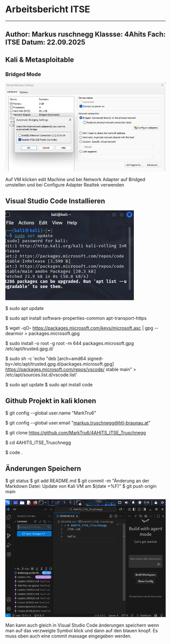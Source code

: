 # Arbeitsbericht ITSE

---
Author: Markus ruschnegg
Klassse: 4Ahits
Fach: ITSE
Datum: 22.09.2025
---

## Kali & Metasploitable

### Bridged Mode

![Bridged Mode](img/BridgedMode.png)

Auf VM klicken edit Machine und bei Network Adapter auf Bridged umstellen und bei Configure Adapter Realtek verwenden

## Visual Studio Code Installieren

![sudo update](img/KaliBefehle.png)

 $ sudo apt update
 
 $ sudo apt install software-properties-common apt-transport-https
 
 $ wget -qO- https://packages.microsoft.com/keys/microsoft.asc | gpg --dearmor > packages.microsoft.gpg

 $ sudo install -o root -g root -m 644 packages.microsoft.gpg /etc/apt/trusted.gpg.d/

 $ sudo sh -c 'echo "deb [arch=amd64 signed-by=/etc/apt/trusted.gpg.d/packages.microsoft.gpg] https://packages.microsoft.com/repos/vscode/ stable main" > /etc/apt/sources.list.d/vscode.list'

 $ sudo apt update
 $ sudo apt install code

## Github Projekt in kali klonen

 $ git config --global user.name "MarkTru6"
 
 $ git config --global user.email "markus.truschnegg@htl-braunau.at"

 $ git clone https://github.com/MarkTru6/4AHITS_ITSE_Truschnegg
 
 $ cd 4AHITS_ITSE_Truschnegg
 
 $ code .

## Änderungen Speichern 

 $ git status
 $ git add README.md
 $ git commit -m "Änderung an der Markdown Datei: Update von Kali VM am $(date +%F)"
 $ git push origin main

![commit changes](img/VSCodeKali.png)

Man kann auch gleich in Visual Studio Code änderungen speichern wenn man auf das verzweigte Symbol klick und dann auf den blauen knopf. Es muss oben auch eine commit massage eingegeben werden.



 

